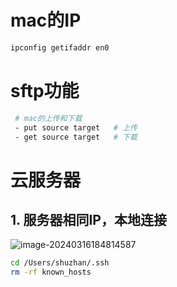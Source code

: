 # mac的IP

```BASH
ipconfig getifaddr en0
```

# sftp功能

```bash
 # mac的上传和下载
 - put source target   # 上传
 - get source target   # 下载
```

# 云服务器

## 1. 服务器相同IP，本地连接

![image-20240316184814587](https://erick-typora-image.oss-cn-shanghai.aliyuncs.com/img/image-20240316184814587.png)

```bash
cd /Users/shuzhan/.ssh
rm -rf known_hosts
```


